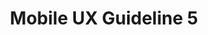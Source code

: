 ---
# This topic lives at
# https://digital.gov/topics/mobile-ux-guideline-5

# Topic Title
title: "Mobile UX Guideline 5"

# description — keep it short and clear
# summary: ""

# Weight
weight: 1

# For more information on managing topics,
# see https://github.com/GSA/digitalgov.gov/wiki/topics
---
